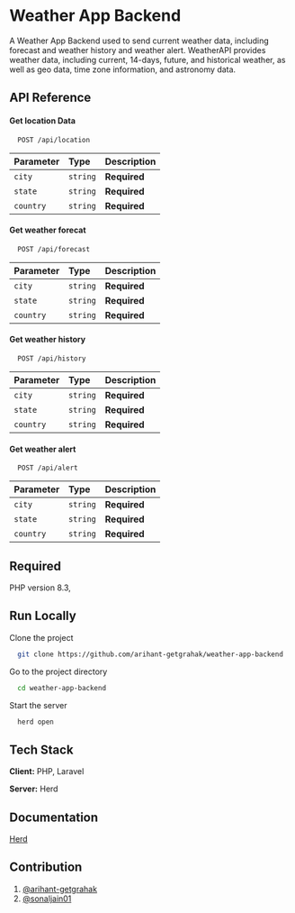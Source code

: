 
# Weather App Backend

A Weather App Backend used to send current weather data, including forecast and weather history and weather alert. WeatherAPI provides weather data, including current, 14-days, future, and historical weather, as well as geo data, time zone information, and astronomy data.

## API Reference

#### Get location Data

```http
  POST /api/location
```

| Parameter         | Type     | Description |
| :-----------------| :------- | :---------  |
| `city`            | `string` | **Required**|
| `state`           | `string` | **Required**|
| `country`         | `string` | **Required**|

#### Get weather forecat

```http
  POST /api/forecast
```

| Parameter         | Type     | Description |
| :-----------------| :------- | :---------  |
| `city`            | `string` | **Required**|
| `state`           | `string` | **Required**|
| `country`         | `string` | **Required**|

#### Get weather history

```http
  POST /api/history
```

| Parameter         | Type     | Description |
| :-----------------| :------- | :---------  |
| `city`            | `string` | **Required**|
| `state`           | `string` | **Required**|
| `country`         | `string` | **Required**|


#### Get weather alert

```http
  POST /api/alert
```

| Parameter         | Type     | Description |
| :-----------------| :------- | :---------  |
| `city`            | `string` | **Required**|
| `state`           | `string` | **Required**|
| `country`         | `string` | **Required**|




## Required
PHP version 8.3, 


## Run Locally

Clone the project

```bash
  git clone https://github.com/arihant-getgrahak/weather-app-backend
```

Go to the project directory

```bash
  cd weather-app-backend
```


Start the server

```bash
  herd open
```

    
## Tech Stack

**Client:** PHP, Laravel

**Server:** Herd


## Documentation

[Herd](https://herd.laravel.com/docs/windows/1/getting-started/about-herd)


## Contribution

1. [@arihant-getgrahak](https://www.github.com/arihant-getgrahak)
2. [@sonaljain01](https://www.github.com/sonaljain01)